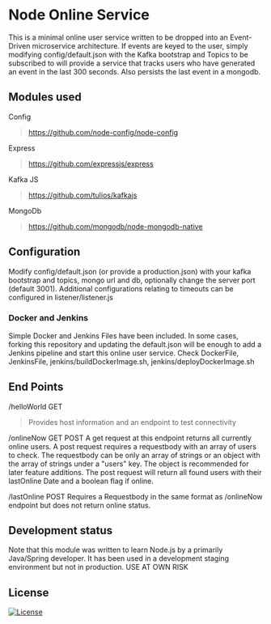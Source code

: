 # Node Online Service
This is a minimal online user service written to be dropped into an Event-Driven microservice architecture. If events are keyed to the user, simply modifying config/default.json with the Kafka bootstrap and Topics to be subscribed to will provide a service that tracks users who have generated an event in the last 300 seconds. Also persists the last event in a mongodb.
## Modules used
Config
> https://github.com/node-config/node-config

Express
> https://github.com/expressjs/express

Kafka JS
> https://github.com/tulios/kafkajs

MongoDb
> https://github.com/mongodb/node-mongodb-native

## Configuration

Modify config/default.json (or provide a production.json) with your kafka bootstrap and topics, mongo url and db, optionally change the server port (default 3001). Additional configurations relating to timeouts can be configured in listener/listener.js

### Docker and Jenkins

Simple Docker and Jenkins Files have been included. In some cases, forking this repository and updating the default.json will be enough to add a Jenkins pipeline and start this online user service. Check DockerFile, JenkinsFile, jenkins/buildDockerImage.sh, jenkins/deployDockerImage.sh

## End Points

/helloWorld GET
> Provides host information and an endpoint to test connectivity

/onlineNow GET POST
A get request at this endpoint returns all currently online users. A post request requires a requestbody with an array of users to check. The requestbody can be only an array of strings or an object with the array of strings under a "users" key. The object is recommended for later feature additions. The post request will return all found users with their lastOnline Date and a boolean flag if online.

/lastOnline POST
Requires a Requestbody in the same format as /onlineNow endpoint but does not return online status.

## Development status
Note that this module was written to learn Node.js by a primarily Java/Spring developer. It has been used in a development staging environment but not in production. USE AT OWN RISK

## License
[![License](https://img.shields.io/badge/License-Apache_2.0-blue.svg)](https://opensource.org/licenses/Apache-2.0)
